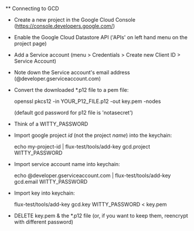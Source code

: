 
** Connecting to GCD

  - Create a new project in the Google Cloud Console (https://console.developers.google.com/)

  - Enable the Google Cloud Datastore API ('APIs' on left hand menu on the project page)

  - Add a Service account (menu > Credentials > Create new Client ID > Service Account)

  - Note down the Service account's email address (<long id>@developer.gserviceaccount.com)

  - Convert the downloaded *.p12 file to a pem file:

      openssl pkcs12 -in YOUR_P12_FILE.p12 -out key.pem -nodes

      (default gcd password for p12 file is 'notasecret') 

  - Think of a WITTY_PASSWORD

  - Import google project *id* (not the project *name*) into the keychain:

      echo my-project-id | flux-test/tools/add-key gcd.project WITTY_PASSWORD

  - Import service account name into keychain:

      echo <long-id>@developer.gserviceaccount.com | flux-test/tools/add-key gcd.email WITTY_PASSWORD

  - Import key into keychain:

     flux-test/tools/add-key gcd.key WITTY_PASSWORD < key.pem

  - DELETE key.pem & the *.p12 file (or, if you want to keep them, reencrypt with different password)

